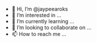 - 👋 Hi, I’m @jaypeearoks
- 👀 I’m interested in ...
- 🌱 I’m currently learning ...
- 💞️ I’m looking to collaborate on ...
- 📫 How to reach me ...

<!---
jaypeearoks/jaypeearoks is a ✨ special ✨ repository because its `README.md` (this file) appears on your GitHub profile.
You can click the Preview link to take a look at your changes.
--->
